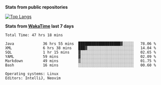 **Stats from public repositories**  

[![Top Langs](https://github-readme-stats.vercel.app/api/top-langs/?username=hyoghurt&layout=compact&exclude_repo=multiserver,docker_compose&langs_count=6)](https://github.com/anuraghazra/github-readme-stats)

**Stats from [WakaTime](https://wakatime.com) last 7 days**  
<!--START_SECTION:waka-->

```text
Total Time: 47 hrs 18 mins

Java             36 hrs 55 mins  ███████████████████▓░░░░░   78.06 %
XML              6 hrs 38 mins   ███▓░░░░░░░░░░░░░░░░░░░░░   14.04 %
SQL              1 hr 15 mins    ▓░░░░░░░░░░░░░░░░░░░░░░░░   02.65 %
YAML             59 mins         ▓░░░░░░░░░░░░░░░░░░░░░░░░   02.09 %
Markdown         49 mins         ▒░░░░░░░░░░░░░░░░░░░░░░░░   01.75 %
Bash             16 mins         ░░░░░░░░░░░░░░░░░░░░░░░░░   00.60 %

Operating systems: Linux
Editors: IntelliJ, Neovim
```

<!--END_SECTION:waka-->
